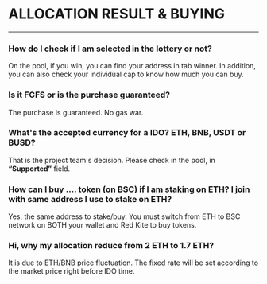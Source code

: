 # ALLOCATION RESULT & BUYING

---

<h3> How do I check if I am selected in the lottery or not? </h3>

On the pool, if you win, you can find your address in tab winner. In addition, you can also check your individual cap to know how much you can buy.

<h3> Is it FCFS or is the purchase guaranteed? </h3>

The purchase is guaranteed. No gas war.

<h3> What's the accepted currency for a IDO? ETH, BNB, USDT or BUSD? </h3>

That is the project team's decision. Please check in the pool, in **“Supported”** field.

<h3> How can I buy .... token (on BSC) if I am staking on ETH? I join with same address I use to stake on ETH? </h3>

Yes, the same address to stake/buy. You must switch from ETH to BSC network on BOTH your wallet and Red Kite to buy tokens.

<h3> Hi, why my allocation reduce from 2 ETH to 1.7 ETH? </h3>

It is due to ETH/BNB price fluctuation. The fixed rate will be set according to the market price right before IDO time.
